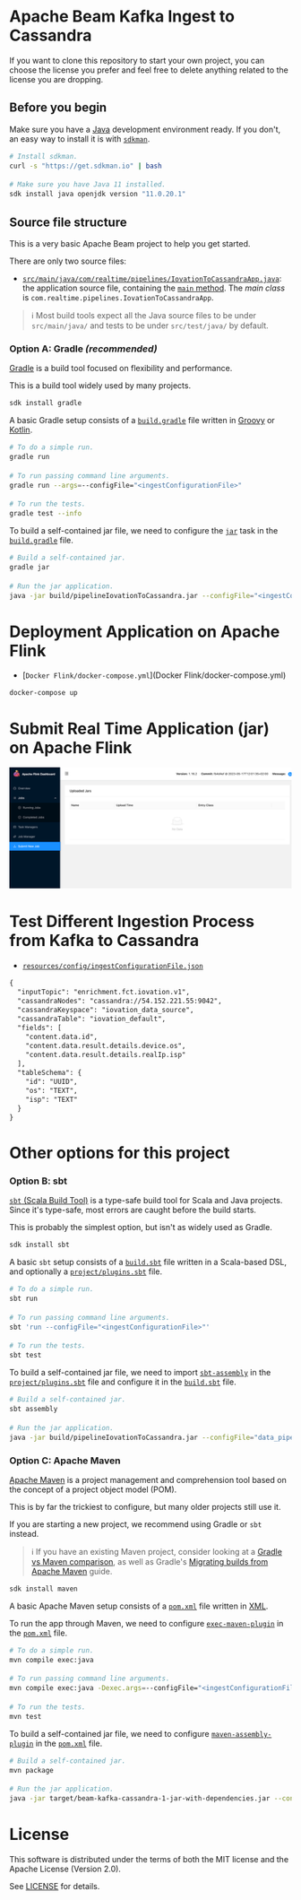 # Apache Beam Kafka Ingest to Cassandra

If you want to clone this repository to start your own project,
you can choose the license you prefer and feel free to delete anything related to the license you are dropping.

## Before you begin

Make sure you have a [Java](https://en.wikipedia.org/wiki/Java_%28programming_language%29) development environment ready.
If you don't, an easy way to install it is with [`sdkman`](https://sdkman.io).

```sh
# Install sdkman.
curl -s "https://get.sdkman.io" | bash

# Make sure you have Java 11 installed.
sdk install java openjdk version "11.0.20.1"
```

## Source file structure

This is a very basic Apache Beam project to help you get started.

There are only two source files:

* [`src/main/java/com/realtime/pipelines/IovationToCassandraApp.java`](src/main/java/com/realtime/pipelines/IovationToCassandraApp.java): the application source file, containing the [`main` method](src/main/java/com/example/App.java). The _main class_ is `com.realtime.pipelines.IovationToCassandraApp`.

> ℹ️ Most build tools expect all the Java source files to be under `src/main/java/` and tests to be under `src/test/java/` by default.

### Option A: Gradle _(recommended)_

[Gradle](https://gradle.org) is a build tool focused on flexibility and performance.

This is a build tool widely used by many projects.

```sh
sdk install gradle
```

A basic Gradle setup consists of a [`build.gradle`](build.gradle) file written in [Groovy](https://groovy-lang.org) or [Kotlin](https://kotlinlang.org).

```sh
# To do a simple run.
gradle run

# To run passing command line arguments.
gradle run --args=--configFile="<ingestConfigurationFile>"

# To run the tests.
gradle test --info
```

To build a self-contained jar file, we need to configure the [`jar`](https://docs.gradle.org/current/dsl/org.gradle.api.tasks.bundling.Jar.html) task in the [`build.gradle`](build.gradle) file.

```sh
# Build a self-contained jar.
gradle jar

# Run the jar application.
java -jar build/pipelineIovationToCassandra.jar --configFile="<ingestConfigurationFile>"
```

# Deployment Application on Apache Flink
* [`Docker Flink/docker-compose.yml`](Docker Flink/docker-compose.yml)
```
docker-compose up
```

# Submit Real Time Application (jar) on Apache Flink
![img.png](img.png)

# Test Different Ingestion Process from Kafka to Cassandra
* [`resources/config/ingestConfigurationFile.json`](resources/config)
```
{
  "inputTopic": "enrichment.fct.iovation.v1",
  "cassandraNodes": "cassandra://54.152.221.55:9042",
  "cassandraKeyspace": "iovation_data_source",
  "cassandraTable": "iovation_default",
  "fields": [
    "content.data.id",
    "content.data.result.details.device.os",
    "content.data.result.details.realIp.isp"
  ],
  "tableSchema": {
    "id": "UUID",
    "os": "TEXT",
    "isp": "TEXT"
  }
}
```
# Other options for this project

### Option B: sbt

[`sbt` (Scala Build Tool)](https://www.scala-sbt.org/index.html) is a type-safe build tool for Scala and Java projects.
Since it's type-safe, most errors are caught before the build starts.

This is probably the simplest option, but isn't as widely used as Gradle.

```sh
sdk install sbt
```

A basic `sbt` setup consists of a [`build.sbt`](build.sbt) file written in a Scala-based DSL, and optionally a [`project/plugins.sbt`](project/plugins.sbt) file.

```sh
# To do a simple run.
sbt run

# To run passing command line arguments.
sbt 'run --configFile="<ingestConfigurationFile>"'

# To run the tests.
sbt test
```

To build a self-contained jar file, we need to import [`sbt-assembly`](https://github.com/sbt/sbt-assembly) in the [`project/plugins.sbt`](project/plugins.sbt) file and configure it in the [`build.sbt`](build.sbt) file.

```sh
# Build a self-contained jar.
sbt assembly

# Run the jar application.
java -jar build/pipelineIovationToCassandra.jar --configFile="data_pipeline_config.json"
```

### Option C: Apache Maven

[Apache Maven](http://maven.apache.org) is a project management and comprehension tool based on the concept of a project object model (POM).

This is by far the trickiest to configure, but many older projects still use it.

If you are starting a new project, we recommend using Gradle or `sbt` instead.

> ℹ️ If you have an existing Maven project, consider looking at a [Gradle vs Maven comparison](https://gradle.org/maven-vs-gradle), as well as Gradle's [Migrating builds from Apache Maven](https://docs.gradle.org/current/userguide/migrating_from_maven.html) guide.

```sh
sdk install maven
```

A basic Apache Maven setup consists of a [`pom.xml`](pom.xml) file written in [XML](https://www.w3schools.com/xml).

To run the app through Maven, we need to configure [`exec-maven-plugin`](http://www.mojohaus.org/exec-maven-plugin) in the [`pom.xml`](pom.xml) file.

```sh
# To do a simple run.
mvn compile exec:java

# To run passing command line arguments.
mvn compile exec:java -Dexec.args=--configFile="<ingestConfigurationFile>"

# To run the tests.
mvn test
```

To build a self-contained jar file, we need to configure [`maven-assembly-plugin`](https://people.apache.org/~epunzalan/maven-assembly-plugin/index.html) in the [`pom.xml`](pom.xml) file.

```sh
# Build a self-contained jar.
mvn package

# Run the jar application.
java -jar target/beam-kafka-cassandra-1-jar-with-dependencies.jar --configFile="<ingestConfigurationFile>"
```

# License

This software is distributed under the terms of both the MIT license and the
Apache License (Version 2.0).

See [LICENSE](LICENSE) for details.
